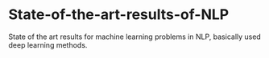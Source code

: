 # State-of-the-art-results-of-NLP
State of the art  results for  machine learning problems in NLP, basically used deep learning methods.
